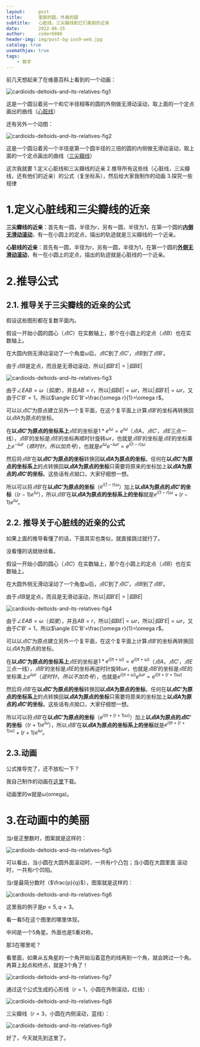 ```yaml
---
layout:     post
title:      里面的圆，外面的圆
subtitle:   心脏线，三尖瓣线和它们美丽的近亲
date:       2022-06-25
author:     coder6886
header-img: img/post-bg-ios9-web.jpg
catalog: true
usemathjax: true
tags:
    - 数学
---
```

前几天想起来了在维基百科上看到的一个动画：

![cardioids-deltoids-and-its-relatives-fig1](/img/cardioids-deltoids-and-its-relatives-fig1.gif)

这是一个圆沿着另一个和它半径相等的圆的外侧做无滑动滚动，取上面的一个定点画出的曲线（[心脏线](https://www.wikiwand.com/zh/%E5%BF%83%E8%84%8F%E7%BA%BF)）

还有另外一个动图：

![cardioids-deltoids-and-its-relatives-fig2](/img/cardioids-deltoids-and-its-relatives-fig2.gif)

这是一个圆沿着另一个半径是第一个圆半径的三倍的圆的内侧做无滑动滚动，取上面的一个定点画出的曲线（[三尖瓣线](https://www.wikiwand.com/zh-hans/%E4%B8%89%E5%B0%96%E7%93%A3%E7%BA%BF)）

这次我就要
1.定义心脏线和三尖瓣线的近亲
2.推导所有这些线（心脏线，三尖瓣线，还有他们的近亲）的公式（复坐标系），然后给大家我制作的动画
3.探究一些规律

# 1.定义心脏线和三尖瓣线的近亲

**三尖瓣线的近亲**：首先有一圆，半径为$r$，另有一圆，半径为1，在第一个圆的<u>**内侧无滑动滚动**</u>，有一在小圆上的定点，描出的轨迹就是三尖瓣线的一个近亲。

**心脏线的近亲**：首先有一圆，半径为$r$，另有一圆，半径为1，在第一个圆的<u>**外侧无滑动滚动**</u>，有一在小圆上的定点，描出的轨迹就是心脏线的一个近亲。

# 2.推导公式

## 2.1. 推导关于三尖瓣线的近亲的公式

假设这些图形都在复数平面内。

假设一开始小圆的圆心（$点C$）在实数轴上，那个在小圆上的定点（$点B$）也在实数轴上。

在大圆内侧无滑动滚动了一个角度$\omega$后，$点C$到了$点C'$，$点B$到了$点B'$。

由于$点B$是定点，而且是无滑动滚动，所以$|弧{B'E}|=|弧{BE}|$

![cardioids-deltoids-and-its-relatives-fig3](/img/cardioids-deltoids-and-its-relatives-fig3.png)

由于$\angle EAB=\omega（弧度）$，并且$AB=r$，所以$|弧{BE}|=\omega r$，所以$|弧{B'E}|=\omega r$，又由于$C'B'=1$，所以$\angle EC'B'=\frac{\omega r}{1}=\omega r$。

可以以$点C'$为原点建立另外一个复平面，在这个复平面上计算$点B'$的坐标再转换回以$点A$为原点的坐标。

在**以$点C'$为原点的坐标系上**$点E$的坐标是$1*e^{i\omega}=e^{i\omega}$（$点A$，$点C'$，$点E$三点一线），$点B'$的坐标是$点E$的坐标再顺时针旋转$\omega r$，也就是$点B'$的坐标是$点E$的坐标乘上$e^{-i\omega r}（顺时针，所以加负号）$，也就是$e^{i\omega}e^{-i\omega r}=e^{i(1-r)\omega}$

然后将$点B'$在**以$点C'$为原点的坐标**转换回**以$点A$为原点的坐标**。任何在**以$点C'$为原点的坐标系上**的点转换回**以$点A$为原点的坐标**只需要将原来的坐标加上**以$点A$为原点的$点C'$的坐标**。这些话有点拗口，大家仔细想一想。

所以可以将$点B'$在**以$点C'$为原点的坐标**（$e^{i(1-r)\omega}$）加上**以$点A$为原点的$点C'$的坐标**（$(r-1)e^{i\omega}$），所以$点B'$在**以$点A$为原点的坐标系上的坐标**就是$e^{i(1-r)\omega}+(r-1)e^{i\omega}$。

## 2.2. 推导关于心脏线的近亲的公式

如果上面的推导看懂了的话，下面其实也类似，就直接跳过就行了。

没看懂的话就继续看。

假设一开始小圆的圆心（$点C$）在实数轴上，那个在小圆上的定点（$点B$）也在实数轴上。

在大圆外侧无滑动滚动了一个角度$\omega$后，$点C$到了$点C'$，$点B$到了$点B'$。

由于$点B$是定点，而且是无滑动滚动，所以$|弧{B'E}|=|弧{BE}|$

![cardioids-deltoids-and-its-relatives-fig4](/img/cardioids-deltoids-and-its-relatives-fig4.png)

由于$\angle EAB=\omega（弧度）$，并且$AB=r$，所以$|弧{BE}|=\omega r$，所以$|弧{B'E}|=\omega r$，又由于$C'B'=1$，所以$\angle EC'B'=\frac{\omega r}{1}=\omega r$。

可以以$点C'$为原点建立另外一个复平面，在这个复平面上计算$点B'$的坐标再转换回以$点A$为原点的坐标。

在**以$点C'$为原点的坐标系上**$点E$的坐标是$1*e^{i(\pi+\omega)}=e^{i(\pi+\omega)}$（$点A$，$点C'$，$点E$三点一线），$点B'$的坐标是$点E$的坐标再逆时针旋转$\omega r$，也就是$点B'$的坐标是$点E$的坐标乘上$e^{i\omega r}（逆时针，所以不加负号）$，也就是$e^{i(\pi+\omega)}e^{i\omega r}=e^{i(\pi+(r+1)\omega)}$

然后将$点B'$在**以$点C'$为原点的坐标**转换回**以$点A$为原点的坐标**。任何在**以$点C'$为原点的坐标系上**的点转换回**以$点A$为原点的坐标**只需要将原来的坐标加上**以$点A$为原点的$点C'$的坐标**。这些话有点拗口，大家仔细想一想。

所以可以将$点B'$在**以$点C'$为原点的坐标**（$e^{i(\pi+(r+1)\omega)}$）加上**以$点A$为原点的$点C'$的坐标**（$(r+1)e^{i\omega}$），所以$点B'$在**以$点A$为原点的坐标系上的坐标**就是$e^{i(\pi+(r+1)\omega)}+(r+1)e^{i\omega}$。

## 2.3.动画

公式推导完了，还不放松一下？

我自己制作的动画在[这里](https://github.com/Coder6886/coder6886.github.io/blob/master/word_files/cardioids-deltoids-and-its-relatives.ggb)下载。

动画里的w就是$\omega$(omega)。

# 3.在动画中的美丽

当$r$是正整数时，图案就是这样的：

![cardioids-deltoids-and-its-relatives-fig5](/img/cardioids-deltoids-and-its-relatives-fig5.png)

可以看出，当小圆在大圆外面滚动时，一共有$r$个凸包；当小圆在大圆里面 滚动时，一共有$r$个凹陷。

当$r$是最简分数时（$\frac{p}{q}$），图案就是这样的：

![cardioids-deltoids-and-its-relatives-fig6](/img/cardioids-deltoids-and-its-relatives-fig6.png)

这里我的例子是$p=5,q=3$。

看一看$5$在这个图里的哪里体现。

中间是一个$5$角星。外面也是$5$重对称。

那$3$在哪里呢？

看里面，如果从五角星的一个角开始沿着蓝色的线再到一个角，就会跨过一个角。再算上起点和终点，就是$3$个角了！

![cardioids-deltoids-and-its-relatives-fig7](/img/cardioids-deltoids-and-its-relatives-fig7.png)

通过这个公式生成的心形线（$r=1$，小圆在外侧滚动，红线）:

![cardioids-deltoids-and-its-relatives-fig8](/img/cardioids-deltoids-and-its-relatives-fig8.png)

三尖瓣线（$r=3$，小圆在内侧滚动，蓝线）：

![cardioids-deltoids-and-its-relatives-fig9](/img/cardioids-deltoids-and-its-relatives-fig9.png)

好了，今天就先到这里了。